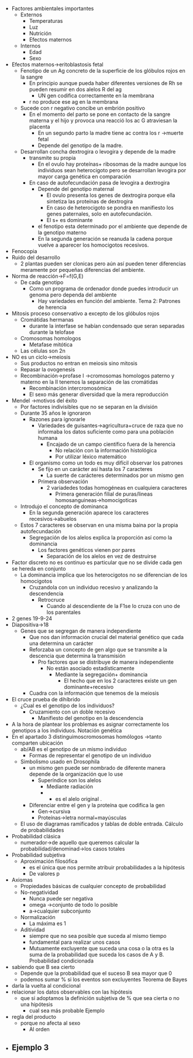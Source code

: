 - Factores ambientales importantes
	- Externos
		- Temperaturas
		- Luz
		- Nutrición
		- Efectos maternos
	- Internos
		- Edad
		- Sexo
- Efectos maternos→eritoblastosis fetal
	- Fenotipo de un Ag concreto de la superficie de los glóbulos rojos en la sangre 
		- En principio aunque pueda haber diferentes versiones de Rh se pueden resumir en dos alelos R del ag 
			- UN gen codifica correctamente en la membrana
		- r no produce ese ag en la membrana
	- Sucede con r negativo concibe un embrión positivo 
		- En  el momento del parto se pone en contacto de la sangre materna y el hijo y provoca una reacció los ac G atraviesan la placenta
			- En un segundo parto la madre tiene ac contra los  r →muerte fetal
			- Depende del  genotipo de la madre.
	- Desarrollan concha  dextrogira o levogira y  depende de la madre
		- transmite su propia
			- En el ovulo hay proteínas+ ribosomas  de la madre aunque los individuos sean heterocigoto pero se desarrollan levogira por mayor carga genética en comparación 
		- En caso de  autofecundación pasa  de levogira a  dextrogira
			- Depende del genotipo maternal
				- El ovulo presenta los genes de  dextrogira porque ella sintetiza las proteínas de dextrogira
				- En caso de heterocigoto se  pondra  en manifiesto los genes paternales, solo en autofecundación.
				- El s+  es  dominante 
			- el fenotipo esta determinado por el ambiente que depende de la genotipo materno
			- En  la segunda  generación se   reanuda la  cadena porque vuelve a aparecer los homocigotos recesivos.
- Fenocopia
- Ruido del desarrollo
	- 2 plantas pueden ser clonicas pero aún así pueden  tener diferencias  meramente  por pequeñas diferencias del ambiente.
- Norma de reacción→F=f(G,E)
	- De cada  genotipo
		- Como un programa de ordenador donde puedes  introducir un genoma  pero dependa del ambiente
			- Hay  variedades en función del ambiente.
Tema 2:  Patrones  de  herencia
- Mitosis proceso conservativo  a excepto de  los glóbulos rojos
	- Cromátidas hermanas
		- durante la interfase se habían condensado que seran separadas durante la telofase
	- Cromosomas  homologos
		- Metafase mitótica 
	- Las células son 2n
- NO es un ciclo→meiosis 
	- Sus productos no entran en meiosis sino  mitosis 
	- Repasar la ovogenesis
	- Recombinación→profase I →cromosomas  homologos paterno y materno en la II  tenemos  la  separación de las cromátidas
		- Recombinación intercromosómica
		- El  sexo más generar  diversidad que la mera reproducción
- Mendel  →motivos del  éxito 
	- Por factores  indivisibles que no se  separan en la  división
	- Durante 35  años  le ignoraron
		- Razones para ignorarle
			- Variedades  de guisantes→agricultura+cruce de raza que no informaba los datos suficiente como para una población humana
				- Encajado de un campo  científico fuera de la herencia
					- No relación con la información histológica
					- Por utilizar léxico matemático
		- El organismo como un  todo es muy difícil observar los patrones
			- Se fijo en un carácter así hasta los 7 caracteres
				- La suerte de carácteres determinados por un mismo  gen
			- Primera observación
				- 2 variadedes todas homogéneas en cualquiera caracteres
					- Primera generación filial de puras/lineas homosanguineas→homocigoticas
	- Introdujo el concepto de dominanca
		- En la segunda generación aparece los caracteres recesivos→abuelos
	- Estos 7 caracteres se observan en una misma baina por la propia autofecundación
		- Segregación de los alelos explica la proporción así como  la dominancia
			- Los factores genéticos vienen por pares
				- Separación de  los alelos en vez de destruirse
- Factor discreto no es continuo es particular que no se  divide cada gen se hereda en conjunto 
	- La dominancia implica que los heterocigotos no se diferencian de los homocigotos
		- Cruzandola con un individuo recesivo y analizando la descendencia 
			- Retrocruce
				- Cuando al descendiente de la F1se lo cruza con uno de los parentales 
- 2 genes
19-9-24
- Diapositiva→18
	- Genes que se segregan de manera independiente
		- Que nos dan información crucial del material genético que cada una determina un carácter 
		- Reforzaba un concepto de gen algo que se transmite a la descencia que determina la transmisión
			- Pro factores que se distribuye de manera independiente 
				- No están asociado estadísticamente
					- Mediante la segregación+ dominancia
						- El hecho que en los 2 caracteres existe un gen dominante+recesivo
		- Cuadra con la información que tenemos  de la meiosis 
- El cruce prueba de dihíbrido
	- ¿Cual es el genotipo de los individuos?
		- Cruzamiento con un doble recesivo
			- Manifiesto del genotipo en la descendencia 
- A  la hora de  plantear los problemas es asignar correctamente los genotipos a los individuos.
Notación genética
- En el apartado 3 distinguimoscromosomas homólogos →tanto comparten ubicación
	- ab/AB es el genotipo de un mismo individuo
		- Formas de representar el genotipo de un individuo
	- Simbolismo usado en Drosophila
		- un mismo gen puede ser nombrado de diferente manera depende de la organización que lo use 
			- Superíndice son los alelos
				- Mediante radiación 
				- + es el alelo original .
		- Diferenciar entre el gen y la proteína que codifica la gen
			- Gen→cursiva
			- Proteínas→letra normal+mayúsculas
	- El uso de diagramas ramificados y tablas de doble entrada.
Cálculo de probabilidades
- Probabilidad clásica
	- numerador→de  aquello que queremos calcular la probabilidad/denominad→los casos totales
- Probabilidad subjetiva
	- Aproximación filosófica 
		- es el única que nos permite atribuir probabilidades a la hipótesis
		- De valores p
- Axiomas
	- Propiedades  básicas de cualquier concepto de probabilidad
	- No-negatividad
		- Nunca puede ser negativa
		-  omega →conjunto de todo lo posible
		- a→cualquier subconjunto
	- Normalización
		- La máxima es 1
	- Aditividad
		- siempre que no sea posible que suceda al mismo tiempo
		- fundamental para realizar unos  casos
		- Mutuamente excluyente que suceda una cosa o la otra es la suma de la probabilidad que suceda los casos de A y B.
Probabilidad condicionada
- sabiendo que B sea cierto
	- Depende que la probabilidad que el suceso B  sea mayor que 0
	- podemos sumar % si los eventos son excluyentes
Teorema de  Bayes
- darla la vuelta al condicional
- relacionar los datos observables con las hipótesis
	- que si adoptamos la definición subjetiva de % que sea cierta o no una hipótesis
		- cual  sea más probable
Ejemplo
- regla del producto 
	- porque no afecta al sexo
		- Al orden 
- Ejemplo 3
	- 